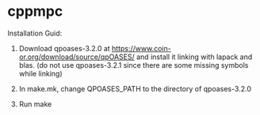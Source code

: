 # cppmpc

Installation Guid:

1. Download qpoases-3.2.0 at https://www.coin-or.org/download/source/qpOASES/ and install it linking with lapack and blas. (do not use qpoases-3.2.1 since there are some missing symbols while linking)

2. In make.mk, change QPOASES_PATH to the directory of qpoases-3.2.0

3. Run make
